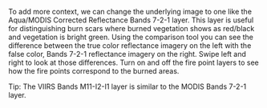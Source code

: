 <p>To add more context, we can change the underlying image to one like the Aqua/MODIS Corrected Reflectance Bands 7-2-1 layer. This layer is useful for distinguishing burn scars where burned vegetation shows as red/black and vegetation is bright green. Using the comparison tool you can see the difference between the true color reflectance imagery on the left with the false color, Bands 7-2-1 reflectance imagery on the right. Swipe left and right to look at those differences. Turn on and off the fire point layers to see how the fire points correspond to the burned areas. </p>
<p>Tip: The VIIRS Bands M11-I2-I1 layer is similar to the MODIS Bands 7-2-1 layer.</p>
